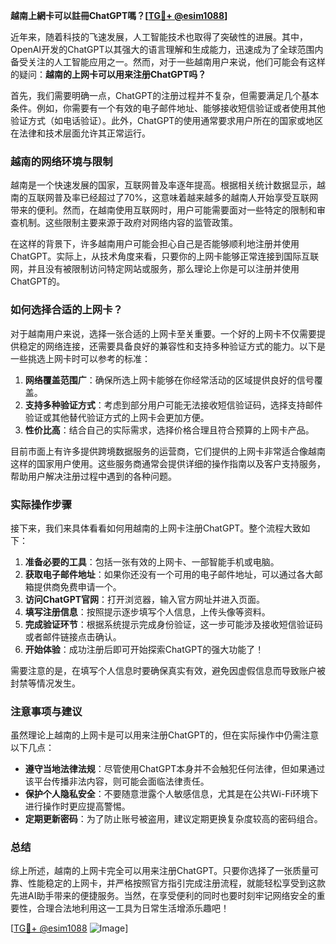 **越南上網卡可以註冊ChatGPT嗎？[[TG💪+ @esim1088](https://t.me/s/esim1088)]**

近年来，随着科技的飞速发展，人工智能技术也取得了突破性的进展。其中，OpenAI开发的ChatGPT以其强大的语言理解和生成能力，迅速成为了全球范围内备受关注的人工智能应用之一。然而，对于一些越南用户来说，他们可能会有这样的疑问：**越南的上网卡可以用来注册ChatGPT吗？**

首先，我们需要明确一点，ChatGPT的注册过程并不复杂，但需要满足几个基本条件。例如，你需要有一个有效的电子邮件地址、能够接收短信验证或者使用其他验证方式（如电话验证）。此外，ChatGPT的使用通常要求用户所在的国家或地区在法律和技术层面允许其正常运行。

### 越南的网络环境与限制

越南是一个快速发展的国家，互联网普及率逐年提高。根据相关统计数据显示，越南的互联网普及率已经超过了70%，这意味着越来越多的越南人开始享受互联网带来的便利。然而，在越南使用互联网时，用户可能需要面对一些特定的限制和审查机制。这些限制主要来源于政府对网络内容的监管政策。

在这样的背景下，许多越南用户可能会担心自己是否能够顺利地注册并使用ChatGPT。实际上，从技术角度来看，只要你的上网卡能够正常连接到国际互联网，并且没有被限制访问特定网站或服务，那么理论上你是可以注册并使用ChatGPT的。

### 如何选择合适的上网卡？

对于越南用户来说，选择一张合适的上网卡至关重要。一个好的上网卡不仅需要提供稳定的网络连接，还需要具备良好的兼容性和支持多种验证方式的能力。以下是一些挑选上网卡时可以参考的标准：

1. **网络覆盖范围广**：确保所选上网卡能够在你经常活动的区域提供良好的信号覆盖。
2. **支持多种验证方式**：考虑到部分用户可能无法接收短信验证码，选择支持邮件验证或其他替代验证方式的上网卡会更加方便。
3. **性价比高**：结合自己的实际需求，选择价格合理且符合预算的上网卡产品。

目前市面上有许多提供跨境数据服务的运营商，它们提供的上网卡非常适合像越南这样的国家用户使用。这些服务商通常会提供详细的操作指南以及客户支持服务，帮助用户解决注册过程中遇到的各种问题。

### 实际操作步骤

接下来，我们来具体看看如何用越南的上网卡注册ChatGPT。整个流程大致如下：

1. **准备必要的工具**：包括一张有效的上网卡、一部智能手机或电脑。
2. **获取电子邮件地址**：如果你还没有一个可用的电子邮件地址，可以通过各大邮箱提供商免费申请一个。
3. **访问ChatGPT官网**：打开浏览器，输入官方网址并进入页面。
4. **填写注册信息**：按照提示逐步填写个人信息，上传头像等资料。
5. **完成验证环节**：根据系统提示完成身份验证，这一步可能涉及接收短信验证码或者邮件链接点击确认。
6. **开始体验**：成功注册后即可开始探索ChatGPT的强大功能了！

需要注意的是，在填写个人信息时要确保真实有效，避免因虚假信息而导致账户被封禁等情况发生。

### 注意事项与建议

虽然理论上越南的上网卡是可以用来注册ChatGPT的，但在实际操作中仍需注意以下几点：

- **遵守当地法律法规**：尽管使用ChatGPT本身并不会触犯任何法律，但如果通过该平台传播非法内容，则可能会面临法律责任。
- **保护个人隐私安全**：不要随意泄露个人敏感信息，尤其是在公共Wi-Fi环境下进行操作时更应提高警惕。
- **定期更新密码**：为了防止账号被盗用，建议定期更换复杂度较高的密码组合。

### 总结

综上所述，越南的上网卡完全可以用来注册ChatGPT。只要你选择了一张质量可靠、性能稳定的上网卡，并严格按照官方指引完成注册流程，就能轻松享受到这款先进AI助手带来的便捷服务。当然，在享受便利的同时也要时刻牢记网络安全的重要性，合理合法地利用这一工具为日常生活增添乐趣吧！

[[TG💪+ @esim1088](https://t.me/s/esim1088) ![Image](https://i.postimg.cc/4NQfJmqS/Snipaste-2025-05-13-00-14-12.png)]